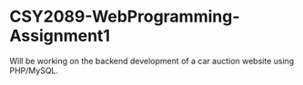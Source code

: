 # CSY2089-WebProgramming-Assignment1
Will be working on the backend development of a car auction website using PHP/MySQL.
